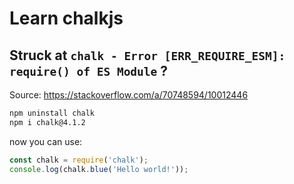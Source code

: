 # Learn chalkjs

## Struck at `chalk - Error [ERR_REQUIRE_ESM]: require() of ES Module` ?

Source: https://stackoverflow.com/a/70748594/10012446

```bash
npm uninstall chalk
npm i chalk@4.1.2
```

now you can use:

```js
const chalk = require('chalk');
console.log(chalk.blue('Hello world!')); 
```
